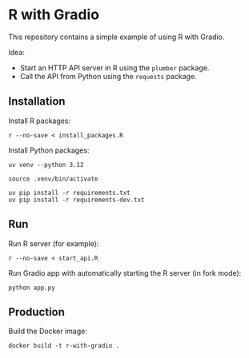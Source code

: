 # R with Gradio

This repository contains a simple example of using R with Gradio.

Idea:

- Start an HTTP API server in R using the `plumber` package.
- Call the API from Python using the `requests` package.

## Installation

Install R packages:

```
r --no-save < install_packages.R
```

Install Python packages:

```
uv venv --python 3.12

source .venv/bin/activate

uv pip install -r requirements.txt
uv pip install -r requirements-dev.txt
```

## Run

Run R server (for example):

```
r --no-save < start_api.R
```

Run Gradio app with automatically starting the R server (in fork mode):

```
python app.py
```

## Production

Build the Docker image:

```
docker build -t r-with-gradio .
```
